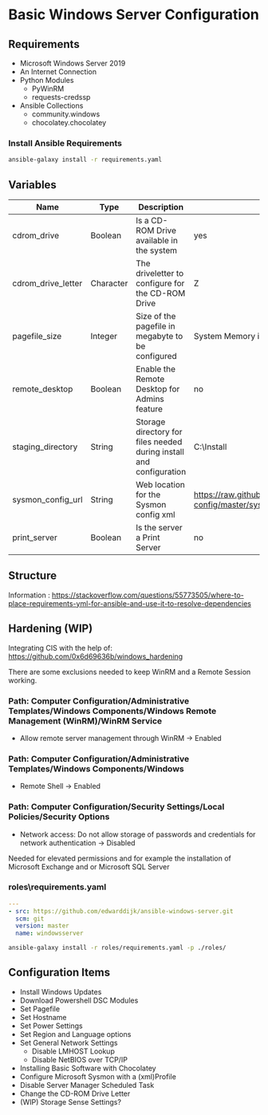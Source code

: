 # Basic Windows Server Configuration

## Requirements

- Microsoft Windows Server 2019
- An Internet Connection
- Python Modules
    - PyWinRM
    - requests-credssp
- Ansible Collections
    - community.windows
    - chocolatey.chocolatey

### Install Ansible Requirements

```bash
ansible-galaxy install -r requirements.yaml
```

## Variables


| Name | Type |Description | Default | 
|------|------|-------|---------|
| cdrom_drive | Boolean | Is a CD-ROM Drive available in the system | yes |
| cdrom_drive_letter | Character | The driveletter to configure for the CD-ROM Drive | Z |
| pagefile_size | Integer | Size of the pagefile in megabyte to be configured | System Memory in MB |
| remote_desktop | Boolean | Enable the Remote Desktop for Admins feature | no |
| staging_directory | String | Storage directory for files needed during install and configuration | C:\Install |
| sysmon_config_url | String | Web location for the Sysmon config xml | https://raw.githubusercontent.com/SwiftOnSecurity/sysmon-config/master/sysmonconfig-export.xml |
| print_server | Boolean | Is the server a Print Server | no |

## Structure

Information : https://stackoverflow.com/questions/55773505/where-to-place-requirements-yml-for-ansible-and-use-it-to-resolve-dependencies

## Hardening (WIP)
Integrating CIS with the help of:
https://github.com/0x6d69636b/windows_hardening

There are some exclusions needed to keep WinRM and a Remote Session working.

### Path: Computer Configuration/Administrative Templates/Windows Components/Windows Remote Management (WinRM)/WinRM Service
- Allow remote server management through WinRM -> Enabled

### Path: Computer Configuration/Administrative Templates/Windows Components/Windows 
- Remote Shell -> Enabled

### Path: Computer Configuration/Security Settings/Local Policies/Security Options
- Network access: Do not allow storage of passwords and credentials for network authentication -> Disabled

Needed for elevated permissions and for example the installation of Microsoft Exchange and or Microsoft SQL Server

### roles\requirements.yaml

```yaml
---    
- src: https://github.com/edwarddijk/ansible-windows-server.git
  scm: git
  version: master
  name: windowsserver
```

```bash
ansible-galaxy install -r roles/requirements.yaml -p ./roles/
```

## Configuration Items

- Install Windows Updates
- Download Powershell DSC Modules
- Set Pagefile
- Set Hostname
- Set Power Settings
- Set Region and Language options
- Set General Network Settings
  - Disable LMHOST Lookup
  - Disable NetBIOS over TCP/IP
- Installing Basic Software with Chocolatey
- Configure Microsoft Sysmon with a (xml)Profile
- Disable Server Manager Scheduled Task
- Change the CD-ROM Drive Letter
- (WIP) Storage Sense Settings?
